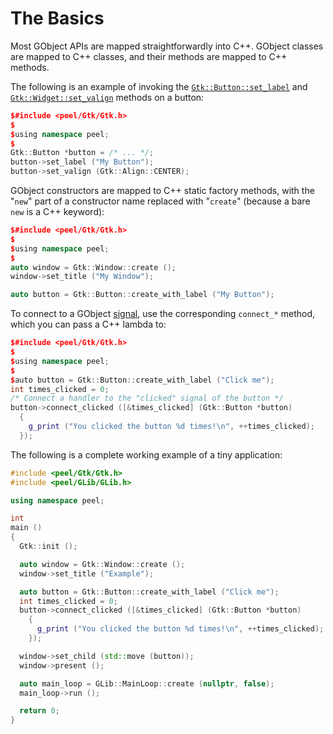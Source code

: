 # The Basics

Most GObject APIs are mapped straightforwardly into C++. GObject classes are
mapped to C++ classes, and their methods are mapped to C++ methods.

The following is an example of invoking the [`Gtk::Button::set_label`] and
[`Gtk::Widget::set_valign`] methods on a button:

```cpp
$#include <peel/Gtk/Gtk.h>
$
$using namespace peel;
$
Gtk::Button *button = /* ... */;
button->set_label ("My Button");
button->set_valign (Gtk::Align::CENTER);
```

[`Gtk::Button::set_label`]: https://docs.gtk.org/gtk4/method.Button.set_label.html
[`Gtk::Widget::set_valign`]: https://docs.gtk.org/gtk4/method.Widget.set_valign.html

GObject constructors are mapped to C++ static factory methods, with the "`new`"
part of a constructor name replaced with "`create`" (because a bare `new` is a
C++ keyword):

```cpp
$#include <peel/Gtk/Gtk.h>
$
$using namespace peel;
$
auto window = Gtk::Window::create ();
window->set_title ("My Window");

auto button = Gtk::Button::create_with_label ("My Button");
```

To connect to a GObject [signal], use the corresponding `connect_*` method,
which you can pass a C++ lambda to:

```cpp
$#include <peel/Gtk/Gtk.h>
$
$using namespace peel;
$
$auto button = Gtk::Button::create_with_label ("Click me");
int times_clicked = 0;
/* Connect a handler to the "clicked" signal of the button */
button->connect_clicked ([&times_clicked] (Gtk::Button *button)
  {
    g_print ("You clicked the button %d times!\n", ++times_clicked);
  });
```

[signal]: https://docs.gtk.org/gobject/signals.html

The following is a complete working example of a tiny application:

```cpp
#include <peel/Gtk/Gtk.h>
#include <peel/GLib/GLib.h>

using namespace peel;

int
main ()
{
  Gtk::init ();

  auto window = Gtk::Window::create ();
  window->set_title ("Example");

  auto button = Gtk::Button::create_with_label ("Click me");
  int times_clicked = 0;
  button->connect_clicked ([&times_clicked] (Gtk::Button *button)
    {
      g_print ("You clicked the button %d times!\n", ++times_clicked);
    });

  window->set_child (std::move (button));
  window->present ();

  auto main_loop = GLib::MainLoop::create (nullptr, false);
  main_loop->run ();

  return 0;
}
```
